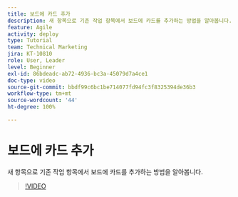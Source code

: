 ```yaml
---
title: 보드에 카드 추가
description: 새 항목으로 기존 작업 항목에서 보드에 카드를 추가하는 방법을 알아봅니다.
feature: Agile
activity: deploy
type: Tutorial
team: Technical Marketing
jira: KT-10810
role: User, Leader
level: Beginner
exl-id: 86bdeadc-ab72-4936-bc3a-45079d7a4ce1
doc-type: video
source-git-commit: bbdf99c6bc1be714077fd94fc3f8325394de36b3
workflow-type: tm+mt
source-wordcount: '44'
ht-degree: 100%

---
```


# 보드에 카드 추가

새 항목으로 기존 작업 항목에서 보드에 카드를 추가하는 방법을 알아봅니다.

>[!VIDEO](https://video.tv.adobe.com/v/346617/?quality=12&learn=on&enablevpops=1)
